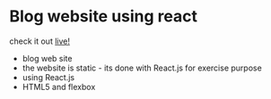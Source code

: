 # Blog website using react

check it out [live!](https://birukyemane.github.io/blog-react/)


 * blog web site
 * the website is static - its done with React.js for exercise purpose
 * using React.js
 * HTML5 and flexbox 
